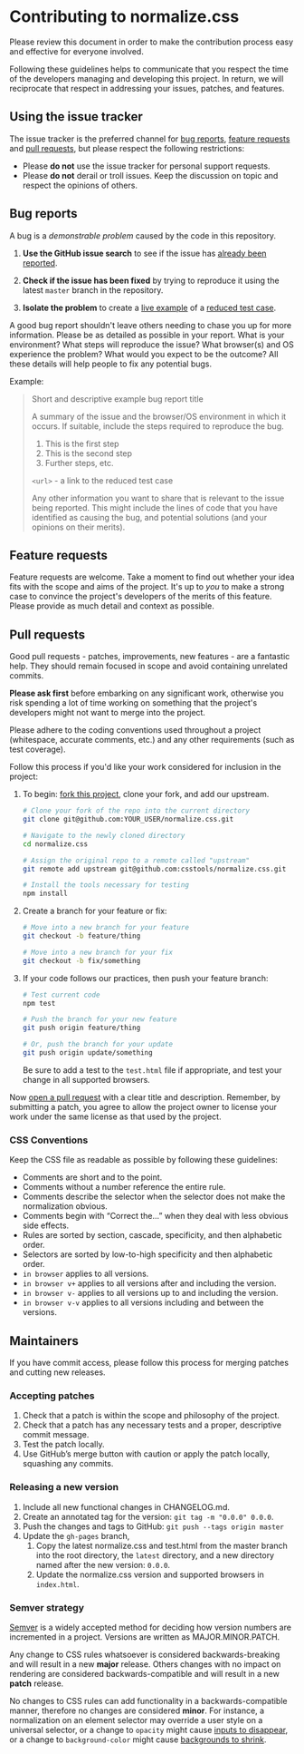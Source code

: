 # Contributing to normalize.css

Please review this document in order to make the contribution process easy and
effective for everyone involved.

Following these guidelines helps to communicate that you respect the time of
the developers managing and developing this project. In return, we will
reciprocate that respect in addressing your issues, patches, and features.

## Using the issue tracker

The issue tracker is the preferred channel for [bug reports](#bug-reports),
[feature requests](#feature-requests) and [pull
requests](#pull-requests), but please respect the following restrictions:

* Please **do not** use the issue tracker for personal support requests.
* Please **do not** derail or troll issues. Keep the discussion on topic and
  respect the opinions of others.

## Bug reports

A bug is a _demonstrable problem_ caused by the code in this repository.

1. **Use the GitHub issue search** to see if the issue has
   [already been reported].

2. **Check if the issue has been fixed** by trying to reproduce it using the
   latest `master` branch in the repository.

3. **Isolate the problem** to create a [live example] of a [reduced test case].

A good bug report shouldn't leave others needing to chase you up for more
information. Please be as detailed as possible in your report. What is your
environment? What steps will reproduce the issue? What browser(s) and OS
experience the problem? What would you expect to be the outcome? All these
details will help people to fix any potential bugs.

Example:

> Short and descriptive example bug report title
>
> A summary of the issue and the browser/OS environment in which it occurs. If
> suitable, include the steps required to reproduce the bug.
>
> 1. This is the first step
> 2. This is the second step
> 3. Further steps, etc.
>
> `<url>` - a link to the reduced test case
>
> Any other information you want to share that is relevant to the issue being
> reported. This might include the lines of code that you have identified as
> causing the bug, and potential solutions (and your opinions on their
> merits).

## Feature requests

Feature requests are welcome. Take a moment to find out whether your idea fits
with the scope and aims of the project. It's up to *you* to make a strong case
to convince the project's developers of the merits of this feature. Please
provide as much detail and context as possible.

## Pull requests

Good pull requests - patches, improvements, new features - are a fantastic
help. They should remain focused in scope and avoid containing unrelated
commits.

**Please ask first** before embarking on any significant work, otherwise you
risk spending a lot of time working on something that the project's developers
might not want to merge into the project.

Please adhere to the coding conventions used throughout a project (whitespace,
accurate comments, etc.) and any other requirements (such as test coverage).

Follow this process if you'd like your work considered for inclusion in the
project:

1. To begin: [fork this project], clone your fork, and add our upstream.
   ```bash
   # Clone your fork of the repo into the current directory
   git clone git@github.com:YOUR_USER/normalize.css.git

   # Navigate to the newly cloned directory
   cd normalize.css

   # Assign the original repo to a remote called "upstream"
   git remote add upstream git@github.com:csstools/normalize.css.git

   # Install the tools necessary for testing
   npm install
   ```

2. Create a branch for your feature or fix:
   ```bash
   # Move into a new branch for your feature
   git checkout -b feature/thing
   ```
   ```bash
   # Move into a new branch for your fix
   git checkout -b fix/something
   ```

3. If your code follows our practices, then push your feature branch:
   ```bash
   # Test current code
   npm test
   ```
   ```bash
   # Push the branch for your new feature
   git push origin feature/thing
   ```
   ```bash
   # Or, push the branch for your update
   git push origin update/something
   ```

   Be sure to add a test to the `test.html` file if appropriate, and test
   your change in all supported browsers.


Now [open a pull request] with a clear title and description. Remember,
by submitting a patch, you agree to allow the project owner to license your
work under the same license as that used by the project.

### CSS Conventions

Keep the CSS file as readable as possible by following these guidelines:

- Comments are short and to the point.
- Comments without a number reference the entire rule.
- Comments describe the selector when the selector does not make the
  normalization obvious.
- Comments begin with “Correct the...” when they deal with less obvious side
  effects.
- Rules are sorted by section, cascade, specificity, and then alphabetic order.
- Selectors are sorted by low-to-high specificity and then alphabetic order.
- `in browser` applies to all versions.
- `in browser v+` applies to all versions after and including the version.
- `in browser v-` applies to all versions up to and including the version.
- `in browser v-v` applies to all versions including and between the versions.

## Maintainers

If you have commit access, please follow this process for merging patches and
cutting new releases.

### Accepting patches

1. Check that a patch is within the scope and philosophy of the project.
2. Check that a patch has any necessary tests and a proper, descriptive commit
   message.
3. Test the patch locally.
4. Use GitHub’s merge button with caution or apply the patch locally, squashing
   any commits.

### Releasing a new version

1. Include all new functional changes in CHANGELOG.md.
2. Create an annotated tag for the version: `git tag -m "0.0.0" 0.0.0`.
3. Push the changes and tags to GitHub: `git push --tags origin master`
4. Update the `gh-pages` branch,
   1. Copy the latest normalize.css and test.html from the master branch into
      the root directory, the `latest` directory, and a new directory named
      after the new version: `0.0.0`.
   2. Update the normalize.css version and supported browsers in `index.html`.

### Semver strategy

[Semver](http://semver.org/) is a widely accepted method for deciding how
version numbers are incremented in a project. Versions are written as
MAJOR.MINOR.PATCH.

Any change to CSS rules whatsoever is considered backwards-breaking and will
result in a new **major** release. Others changes with no impact on rendering
are considered backwards-compatible and will result in a new **patch** release.

No changes to CSS rules can add functionality in a backwards-compatible manner,
therefore no changes are considered **minor**. For instance, a normalization on
an element selector may override a user style on a universal selector, or a
change to `opacity` might cause [inputs to disappear](https://developer.microsoft.com/en-us/microsoft-edge/platform/issues/3901363/),
or a change to `background-color` might cause [backgrounds to shrink](https://github.com/csstools/sanitize.css/issues/42).

[already been reported]: https://github.com/csstools/normalize.css/issues
[fork this project]:     https://github.com/csstools/normalize.css/fork
[live example]:          https://codepen.io/pen
[open a pull request]:   https://help.github.com/articles/using-pull-requests/
[reduced test case]:     https://css-tricks.com/reduced-test-cases/
